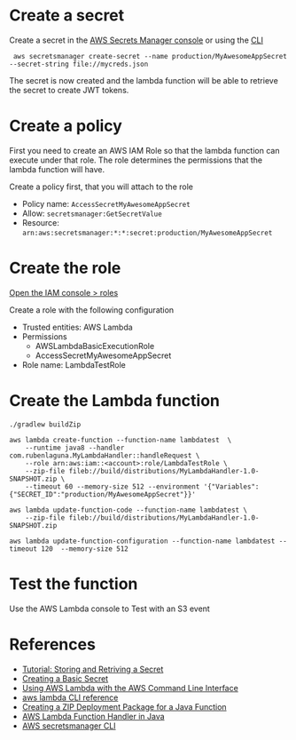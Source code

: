 # Create a secret
Create a secret in the [AWS Secrets Manager console](https://console.aws.amazon.com/secretsmanager/home?region=us-east-1#/home)
 or using the [CLI](https://docs.aws.amazon.com/cli/latest/reference/secretsmanager/index.html)
 
```
 aws secretsmanager create-secret --name production/MyAwesomeAppSecret --secret-string file://mycreds.json      
```

The secret is now created and the lambda function will be able to retrieve the secret to create JWT tokens.

# Create a policy

First you need to create an AWS IAM Role so that the lambda function can execute under that role. The role determines
the permissions that the lambda function will have. 


Create a policy first, that you will attach to the role 
* Policy name: `AccessSecretMyAwesomeAppSecret`
* Allow: `secretsmanager:GetSecretValue`
* Resource: `arn:aws:secretsmanager:*:*:secret:production/MyAwesomeAppSecret`


# Create the role

[Open the IAM console > roles](https://console.aws.amazon.com/iam/home#/roles)


Create a role  with the following configuration

* Trusted entities: AWS Lambda
* Permissions
  * AWSLambdaBasicExecutionRole
  * AccessSecretMyAwesomeAppSecret
* Role name: LambdaTestRole

# Create the Lambda function

```
./gradlew buildZip

aws lambda create-function --function-name lambdatest  \
    --runtime java8 --handler com.rubenlaguna.MyLambdaHandler::handleRequest \
    --role arn:aws:iam::<account>:role/LambdaTestRole \
    --zip-file fileb://build/distributions/MyLambdaHandler-1.0-SNAPSHOT.zip \
    --timeout 60 --memory-size 512 --environment '{"Variables":{"SECRET_ID":"production/MyAwesomeAppSecret"}}'
    
aws lambda update-function-code --function-name lambdatest \
    --zip-file fileb://build/distributions/MyLambdaHandler-1.0-SNAPSHOT.zip
 
aws lambda update-function-configuration --function-name lambdatest --timeout 120  --memory-size 512
```

# Test the function 

Use the AWS Lambda console to Test with an S3 event


# References

* [Tutorial: Storing and Retriving a Secret](https://docs.aws.amazon.com/secretsmanager/latest/userguide/tutorials_basic.html)
* [Creating a Basic Secret](https://docs.aws.amazon.com/secretsmanager/latest/userguide/manage_create-basic-secret.html)
* [Using AWS Lambda with the AWS Command Line Interface](https://docs.aws.amazon.com/lambda/latest/dg/with-userapp.html)
* [aws lambda CLI reference](https://docs.aws.amazon.com/cli/latest/reference/lambda/index.html)
* [Creating a ZIP Deployment Package for a Java Function](https://docs.aws.amazon.com/lambda/latest/dg/create-deployment-pkg-zip-java.html)
* [AWS Lambda Function Handler in Java](https://docs.aws.amazon.com/lambda/latest/dg/java-programming-model-handler-types.html)
* [AWS secretsmanager CLI](https://docs.aws.amazon.com/cli/latest/reference/secretsmanager/index.html)

